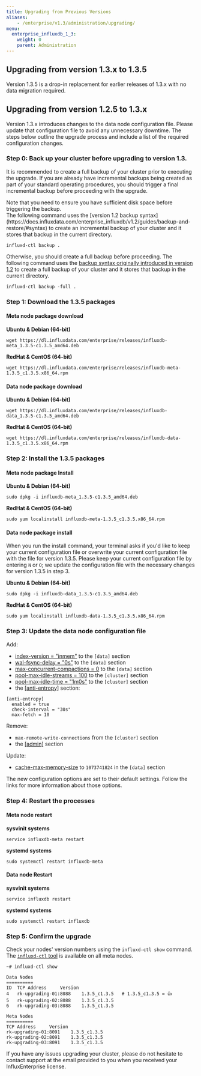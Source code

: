 ```yaml
---
title: Upgrading from Previous Versions
aliases:
    - /enterprise/v1.3/administration/upgrading/
menu:
  enterprise_influxdb_1_3:
    weight: 0
    parent: Administration
---
```

## Upgrading from version 1.3.x to 1.3.5
Version 1.3.5 is a drop-in replacement for earlier releases of 1.3.x with no data migration required.

## Upgrading from version 1.2.5 to 1.3.x

Version 1.3.x introduces changes to the data node configuration file.
Please update that configuration file to avoid any unnecessary downtime.
The steps below outline the upgrade process and include a list of the required configuration changes.

### Step 0: Back up your cluster before upgrading to version 1.3.
It is recommended to create a full backup of your cluster prior to executing the upgrade. If you are 
already have incremental backups being created as part of your standard operating procedures, you should 
trigger a final incremental backup before proceeding with the upgrade.
<dt>
Note that you need to ensure you have sufficient disk space before triggering the backup.
</dt>
The following command uses the [version 1.2 backup syntax](https://docs.influxdata.com/enterprise_influxdb/v1.2/guides/backup-and-restore/#syntax) 
to create an incremental backup of your cluster and it stores that backup in the current directory.

```
influxd-ctl backup .
```

Otherwise, you should create a full backup before proceeding. 
The following command uses the [backup syntax originally introduced in version 1.2](https://docs.influxdata.com/enterprise_influxdb/v1.3/guides/backup-and-restore/#syntax) 
to create a full backup of your cluster and it stores that backup in the current directory. 

```
influxd-ctl backup -full .
```

### Step 1: Download the 1.3.5 packages

#### Meta node package download
**Ubuntu & Debian (64-bit)**
```
wget https://dl.influxdata.com/enterprise/releases/influxdb-meta_1.3.5-c1.3.5_amd64.deb
```

**RedHat & CentOS (64-bit)**
```
wget https://dl.influxdata.com/enterprise/releases/influxdb-meta-1.3.5_c1.3.5.x86_64.rpm
```

#### Data node package download
**Ubuntu & Debian (64-bit)**
```
wget https://dl.influxdata.com/enterprise/releases/influxdb-data_1.3.5-c1.3.5_amd64.deb
```

**RedHat & CentOS (64-bit)**
```
wget https://dl.influxdata.com/enterprise/releases/influxdb-data-1.3.5_c1.3.5.x86_64.rpm
```

### Step 2: Install the 1.3.5 packages

#### Meta node package Install

**Ubuntu & Debian (64-bit)**
```
sudo dpkg -i influxdb-meta_1.3.5-c1.3.5_amd64.deb
```

**RedHat & CentOS (64-bit)**
```
sudo yum localinstall influxdb-meta-1.3.5_c1.3.5.x86_64.rpm
```

#### Data node package install

When you run the install command, your terminal asks if you'd like to keep your current configuration file or overwrite your current configuration file with the file for version 1.3.5.
Please keep your current configuration file by entering `N` or `O`;
we update the configuration file with the necessary changes for version 1.3.5 in step 3.

**Ubuntu & Debian (64-bit)**
```
sudo dpkg -i influxdb-data_1.3.5-c1.3.5_amd64.deb
```

**RedHat & CentOS (64-bit)**
```
sudo yum localinstall influxdb-data-1.3.5_c1.3.5.x86_64.rpm
```

### Step 3: Update the data node configuration file

Add:

* [index-version = "inmem"](/enterprise_influxdb/v1.3/administration/configuration/#index-version-inmem) to the `[data]` section
* [wal-fsync-delay = "0s"](/enterprise_influxdb/v1.3/administration/configuration/#wal-fsync-delay-0s) to the `[data]` section
* [max-concurrent-compactions = 0](/enterprise_influxdb/v1.3/administration/configuration/#max-concurrent-compactions-0) to the `[data]` section
* [pool-max-idle-streams = 100](/enterprise_influxdb/v1.3/administration/configuration/#pool-max-idle-streams-100) to the `[cluster]` section
* [pool-max-idle-time = "1m0s"](/enterprise_influxdb/v1.3/administration/configuration/#pool-max-idle-time-1m0s) to the `[cluster]` section
* the [[anti-entropy]](/enterprise_influxdb/v1.3/administration/configuration/#anti-entropy) section:
```
[anti-entropy]
  enabled = true
  check-interval = "30s"
  max-fetch = 10
```

Remove:

* `max-remote-write-connections` from the `[cluster]` section
* the [[admin]](/enterprise_influxdb/v1.3/administration/configuration/#admin) section

Update:

* [cache-max-memory-size](/enterprise_influxdb/v1.3/administration/configuration/#cache-max-memory-size-1073741824) to `1073741824` in the `[data]` section

The new configuration options are set to their default settings.
Follow the links for more information about those options.

### Step 4: Restart the processes

#### Meta node restart
**sysvinit systems**
```
service influxdb-meta restart
```
**systemd systems**
```
sudo systemctl restart influxdb-meta
```

#### Data node Restart
**sysvinit systems**
```
service influxdb restart
```
**systemd systems**
```
sudo systemctl restart influxdb
```

### Step 5: Confirm the upgrade

Check your nodes' version numbers using the `influxd-ctl show` command.
The [`influxd-ctl` tool](/enterprise_influxdb/v1.3/features/cluster-commands/) is available on all meta nodes.

```
~# influxd-ctl show

Data Nodes
==========
ID	TCP Address		Version
4	rk-upgrading-01:8088	1.3.5_c1.3.5   # 1.3.5_c1.3.5 = 👍
5	rk-upgrading-02:8088	1.3.5_c1.3.5
6	rk-upgrading-03:8088	1.3.5_c1.3.5

Meta Nodes
==========
TCP Address		Version
rk-upgrading-01:8091	1.3.5_c1.3.5
rk-upgrading-02:8091	1.3.5_c1.3.5
rk-upgrading-03:8091	1.3.5_c1.3.5
```

If you have any issues upgrading your cluster, please do not hesitate to contact support at the email 
provided to you when you received your InfluxEnterprise license.
